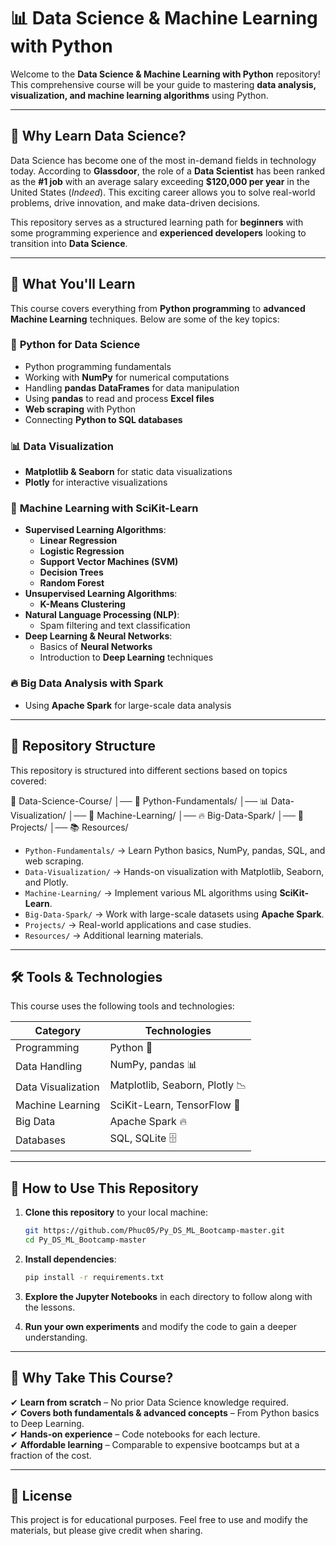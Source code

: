 
# 📊 Data Science & Machine Learning with Python

Welcome to the **Data Science & Machine Learning with Python** repository! This comprehensive course will be your guide to mastering **data analysis, visualization, and machine learning algorithms** using Python.

---

## 🚀 Why Learn Data Science?

Data Science has become one of the most in-demand fields in technology today. According to **Glassdoor**, the role of a **Data Scientist** has been ranked as the **#1 job** with an average salary exceeding **$120,000 per year** in the United States (*Indeed*). This exciting career allows you to solve real-world problems, drive innovation, and make data-driven decisions.

This repository serves as a structured learning path for **beginners** with some programming experience and **experienced developers** looking to transition into **Data Science**.

---

## 📘 What You'll Learn

This course covers everything from **Python programming** to **advanced Machine Learning** techniques. Below are some of the key topics:

### 🐍 **Python for Data Science**
- Python programming fundamentals
- Working with **NumPy** for numerical computations
- Handling **pandas DataFrames** for data manipulation
- Using **pandas** to read and process **Excel files**
- **Web scraping** with Python
- Connecting **Python to SQL databases**

### 📊 **Data Visualization**
- **Matplotlib & Seaborn** for static data visualizations
- **Plotly** for interactive visualizations

### 🤖 **Machine Learning with SciKit-Learn**
- **Supervised Learning Algorithms**:
  - **Linear Regression**
  - **Logistic Regression**
  - **Support Vector Machines (SVM)**
  - **Decision Trees**
  - **Random Forest**
- **Unsupervised Learning Algorithms**:
  - **K-Means Clustering**
- **Natural Language Processing (NLP)**:
  - Spam filtering and text classification
- **Deep Learning & Neural Networks**:
  - Basics of **Neural Networks**
  - Introduction to **Deep Learning** techniques

### 🔥 **Big Data Analysis with Spark**
- Using **Apache Spark** for large-scale data analysis

---

## 📂 Repository Structure

This repository is structured into different sections based on topics covered:

📂 Data-Science-Course/
│── 🐍 Python-Fundamentals/
│── 📊 Data-Visualization/
│── 🤖 Machine-Learning/
│── 🔥 Big-Data-Spark/
│── 📝 Projects/
│── 📚 Resources/

- `Python-Fundamentals/` → Learn Python basics, NumPy, pandas, SQL, and web scraping.
- `Data-Visualization/` → Hands-on visualization with Matplotlib, Seaborn, and Plotly.
- `Machine-Learning/` → Implement various ML algorithms using **SciKit-Learn**.
- `Big-Data-Spark/` → Work with large-scale datasets using **Apache Spark**.
- `Projects/` → Real-world applications and case studies.
- `Resources/` → Additional learning materials.

---

## 🛠 Tools & Technologies

This course uses the following tools and technologies:

| **Category**          | **Technologies**  |
|----------------------|------------------|
| Programming         | Python 🐍 |
| Data Handling      | NumPy, pandas 📊 |
| Data Visualization | Matplotlib, Seaborn, Plotly 📉 |
| Machine Learning   | SciKit-Learn, TensorFlow 🤖 |
| Big Data           | Apache Spark 🔥 |
| Databases         | SQL, SQLite 🗄 |

---
## 📌 How to Use This Repository

1. **Clone this repository** to your local machine:
   ```bash
   git https://github.com/Phuc05/Py_DS_ML_Bootcamp-master.git
   cd Py_DS_ML_Bootcamp-master
   ```

2. **Install dependencies**:
   ```bash
   pip install -r requirements.txt
   ```

3. **Explore the Jupyter Notebooks** in each directory to follow along with the lessons.

4. **Run your own experiments** and modify the code to gain a deeper understanding.

---

## 🎯 Why Take This Course?

✔ **Learn from scratch** – No prior Data Science knowledge required.  
✔ **Covers both fundamentals & advanced concepts** – From Python basics to Deep Learning.  
✔ **Hands-on experience** – Code notebooks for each lecture.  
✔ **Affordable learning** – Comparable to expensive bootcamps but at a fraction of the cost.  

---

## 📜 License

This project is for educational purposes. Feel free to use and modify the materials, but please give credit when sharing.

